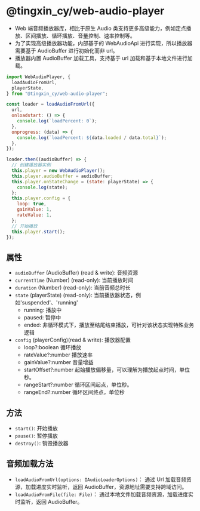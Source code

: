 # @tingxin_cy/web-audio-player

- Web 端音频播放器库，相比于原生 Audio 类支持更多高级能力，例如定点播放、区间播放、循环播放、音量控制、速率控制等。
- 为了实现高级播放器功能，内部基于的 WebAudioApi 进行实现，所以播放器需要基于 AudioBuffer 进行初始化而非 url。
- 播放器内置 AudioBuffer 加载工具，支持基于 url 加载和基于本地文件进行加载。

```js
import WebAudioPlayer, {
  loadAudioFromUrl,
  playerState,
} from "@tingxin_cy/web-audio-player";

const loader = loadAudioFromUrl({
  url,
  onloadstart: () => {
    console.log(`loadPercent: 0`);
  },
  onprogress: (data) => {
    console.log(`loadPercent: ${data.loaded / data.total}`);
  },
});

loader.then((audioBuffer) => {
  // 创建播放器实例
  this.player = new WebAudioPlayer();
  this.player.audioBuffer = audioBuffer;
  this.player.onStateChange = (state: playerState) => {
    console.log(state);
  };
  this.player.config = {
    loop: true,
    gainValue: 1,
    rateValue: 1,
  };
  // 开始播放
  this.player.start();
});
```

## 属性

- `audioBuffer` (AudioBuffer) (read & write): 音频资源
- `currentTime` (Number) (read-only): 当前播放时间
- `duration` (Number) (read-only): 当前音频总时长
- `state` (playerState) (read-only): 当前播放器状态，例如'suspended'、'running'
  - running: 播放中
  - paused: 暂停中
  - ended: 非循环模式下，播放至结尾结束播放，可针对该状态实现特殊业务逻辑
- `config` (playerConfig)(read & write): 播放器配置
  - loop?:boolean 循环播放
  - rateValue?:number 播放速率
  - gainValue?:number 音量增益
  - startOffset?:number 起始播放偏移量，可以理解为播放起点时间，单位秒。
  - rangeStart?:number 循环区间起点，单位秒。
  - rangeEnd?:number 循环区间终点，单位秒

## 方法

- `start()`: 开始播放
- `pause()`: 暂停播放
- `destroy()`: 销毁播放器

## 音频加载方法

- `loadAudioFromUrl(options: IAudioLoaderOptions)`：
  通过 Url 加载音频资源，加载进度实时监听，返回 AudioBuffer，资源地址需要支持跨域访问。
- `loadAudioFromFile(file: File)`：
  通过本地文件加载音频资源，加载进度实时监听，返回 AudioBuffer。
